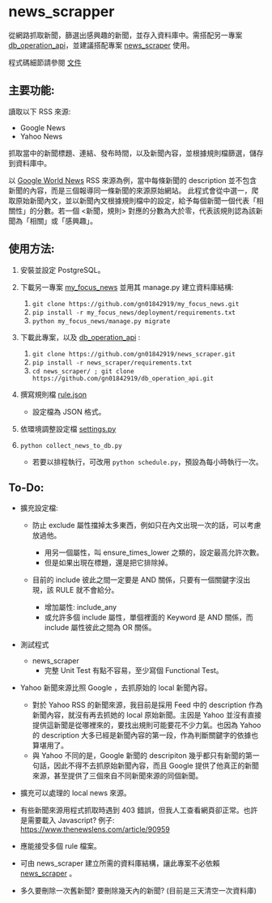 # news_scrapper
從網路抓取新聞，篩選出感興趣的新聞，並存入資料庫中。需搭配另一專案 [db_operation_api](https://github.com/gn01842919/db_operation_api)，並建議搭配專案 [news_scraper](https://github.com/gn01842919/news_scraper) 使用。

程式碼細節請參閱 [文件](http://nas17d598.myqnapcloud.com/doc/)


## 主要功能:
讀取以下 RSS 來源:
- Google News
- Yahoo News

抓取當中的新聞標題、連結、發布時間，以及新聞內容，並根據規則檔篩選，儲存到資料庫中。

以 [Google World News](https://news.google.com/news/rss/headlines/section/topic/WORLD?ned=zh-tw_tw&hl=zh-tw&gl=TW) RSS 來源為例，當中每條新聞的 description 並不包含新聞的內容，而是三個報導同一條新聞的來源原始網站。
此程式會從中選一，爬取原始新聞內文，並以新聞內文根據規則檔中的設定，給予每個新聞一個代表「相關性」的分數。若一個 <新聞，規則> 對應的分數為大於零，代表該規則認為該新聞為「相關」或「感興趣」。


## 使用方法:
1. 安裝並設定 PostgreSQL。

2. 下載另一專案 [my_focus_news](https://github.com/gn01842919/my_focus_news) 並用其 manage.py 建立資料庫結構:
    1. `git clone https://github.com/gn01842919/my_focus_news.git`
    2. `pip install -r my_focus_news/deployment/requirements.txt`
    3. `python my_focus_news/manage.py migrate`

3. 下載此專案，以及 [db_operation_api](https://github.com/gn01842919/db_operation_api) :
    1. `git clone https://github.com/gn01842919/news_scraper.git`
    2. `pip install -r news_scraper/requirements.txt`
    3. `cd news_scraper/ ; git clone https://github.com/gn01842919/db_operation_api.git`

4. 撰寫規則檔 [rule.json](./rule.json)
    - 設定檔為 JSON 格式。

5. 依環境調整設定檔 [settings.py](./settings.py)

6. `python collect_news_to_db.py`
    - 若要以排程執行，可改用 `python schedule.py`，預設為每小時執行一次。


## To-Do:
- 擴充設定檔:
    * 防止 exclude 屬性擋掉太多東西，例如只在內文出現一次的話，可以考慮放過他。
        * 用另一個屬性，叫 ensure_times_lower 之類的，設定最高允許次數。
        * 但是如果出現在標題，還是把它排除掉。

    * 目前的 include 彼此之間一定要是 AND 關係，只要有一個關鍵字沒出現，該 RULE 就不會給分。
        * 增加屬性: include_any
        * 或允許多個 include 屬性，單個裡面的 Keyword 是 AND 關係，而 include 屬性彼此之間為 OR 關係。

- 測試程式
    * news_scraper
        * 完整 Unit Test 有點不容易，至少寫個 Functional Test。

- Yahoo 新聞來源比照 Google ，去抓原始的 local 新聞內容。
    * 對於 Yahoo RSS 的新聞來源，我目前是採用 Feed 中的 description 作為新聞內容，就沒有再去抓她的 local 原始新聞。主因是 Yahoo 並沒有直接提供這新聞是從哪裡來的，要找出規則可能要花不少力氣。也因為 Yahoo 的 description 大多已經是新聞內容的第一段，作為判斷關鍵字的依據也算堪用了。
    * 與 Yahoo 不同的是，Google 新聞的 descripiton 幾乎都只有新聞的第一句話，因此不得不去抓原始新聞內容，而且 Google 提供了他真正的新聞來源，甚至提供了三個來自不同新聞來源的同個新聞。

- 擴充可以處理的 local news 來源。

- 有些新聞來源用程式抓取時遇到 403 錯誤，但我人工查看網頁卻正常。也許是需要載入 Javascript?
  例子: https://www.thenewslens.com/article/90959

- 應能接受多個 rule 檔案。

- 可由 news_scraper 建立所需的資料庫結構，讓此專案不必依賴 [news_scraper](https://github.com/gn01842919/news_scraper) 。

- 多久要刪除一次舊新聞? 要刪除幾天內的新聞? (目前是三天清空一次資料庫)
